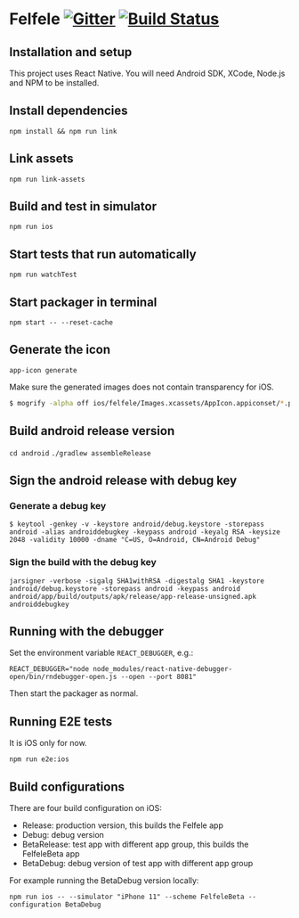 Felfele [![Gitter](https://badges.gitter.im/felfele/purple-lounge.svg)](https://gitter.im/felfele/purple-lounge?utm_source=badge&utm_medium=badge&utm_campaign=pr-badge)
[![Build Status](https://travis-ci.org/felfele/felfele.svg?branch=master)](https://travis-ci.org/felfele/felfele)
=======

## Installation and setup

This project uses React Native. You will need Android SDK, XCode, Node.js and NPM to be installed.

## Install dependencies

`npm install && npm run link`

## Link assets

`npm run link-assets`

## Build and test in simulator

`npm run ios `

## Start tests that run automatically

`npm run watchTest`

## Start packager in terminal

`npm start -- --reset-cache`

## Generate the icon

`app-icon generate`

Make sure the generated images does not contain transparency for iOS.

```bash
$ mogrify -alpha off ios/felfele/Images.xcassets/AppIcon.appiconset/*.png
```

## Build android release version

`cd android`
`./gradlew assembleRelease`

## Sign the android release with debug key

### Generate a debug key
`$ keytool -genkey -v -keystore android/debug.keystore -storepass android -alias androiddebugkey -keypass android -keyalg RSA -keysize 2048 -validity 10000 -dname "C=US, O=Android, CN=Android Debug"`

### Sign the build with the debug key

`jarsigner -verbose -sigalg SHA1withRSA -digestalg SHA1 -keystore android/debug.keystore -storepass android -keypass android android/app/build/outputs/apk/release/app-release-unsigned.apk androiddebugkey`

## Running with the debugger

Set the environment variable `REACT_DEBUGGER`, e.g.:

`REACT_DEBUGGER="node node_modules/react-native-debugger-open/bin/rndebugger-open.js --open --port 8081"`

Then start the packager as normal.

## Running E2E tests

It is iOS only for now.

`npm run e2e:ios`

## Build configurations

There are four build configuration on iOS:
- Release: production version, this builds the Felfele app
- Debug: debug version
- BetaRelease: test app with different app group, this builds the FelfeleBeta app
- BetaDebug: debug version of test app with different app group

For example running the BetaDebug version locally:

`npm run ios -- --simulator "iPhone 11" --scheme FelfeleBeta --configuration BetaDebug`

